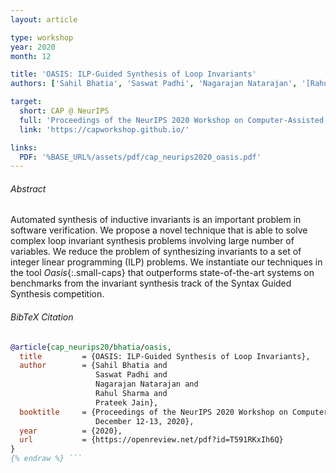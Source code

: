 ```yaml
---
layout: article

type: workshop
year: 2020
month: 12

title: 'OASIS: ILP-Guided Synthesis of Loop Invariants'
authors: ['Sahil Bhatia', 'Saswat Padhi', 'Nagarajan Natarajan', '[Rahul Sharma]', '[Prateek Jain]']

target:
  short: CAP @ NeurIPS
  full: 'Proceedings of the NeurIPS 2020 Workshop on Computer-Assisted Programming'
  link: 'https://capworkshop.github.io/'

links:
  PDF: '%BASE_URL%/assets/pdf/cap_neurips2020_oasis.pdf'
---
```


###### Abstract

Automated synthesis of inductive invariants is an important problem in software verification.
We propose a novel technique that is able to solve complex loop invariant synthesis problems
involving large number of variables.
We reduce the problem of synthesizing invariants to a set of integer linear programming (ILP) problems.
We instantiate our techniques in the tool _Oasis_{:.small-caps}
that outperforms state-of-the-art systems on benchmarks
from the invariant synthesis track of the Syntax Guided Synthesis competition.

###### BibTeX Citation

```bibtex {% raw %}
@article{cap_neurips20/bhatia/oasis,
  title         = {OASIS: ILP-Guided Synthesis of Loop Invariants},
  author        = {Sahil Bhatia and
                   Saswat Padhi and
                   Nagarajan Natarajan and
                   Rahul Sharma and
                   Prateek Jain},
  booktitle     = {Proceedings of the NeurIPS 2020 Workshop on Computer-Assisted Programming,
                   December 12-13, 2020},
  year          = {2020},
  url           = {https://openreview.net/pdf?id=T591RKxIh6Q}
}
{% endraw %} ```